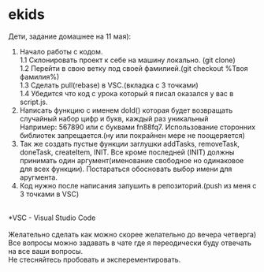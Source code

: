 # ekids
Дети, задание домашнее на 11 мая):<br>
1. Начало работы с кодом. <br>
  1.1 Склонировать проект к себе на машину локально. (git clone)<br>
  1.2 Перейти в свою ветку под своей фамилией.(git checkout %Твоя фамилия%)<br>
  1.3 Сделать pull(rebase) в VSC.(вкладка с 3 точками)<br>
  1.4 Убедится что код с урока который я писал оказался у вас в script.js.<br>
2. Написать функцию с именем doId() которая будет возвращать случайный набор цифр и букв, каждый раз уникальный<br>
  Например: 567890 или с буквами fn88fq7. Использование сторонних библиотек запрещается.(ну или покрайнен мере не поощеряется)<br>
3. Так же создать пустые функции заглушки addTasks, removeTask, doneTask, createItem, INIT. Все кроме последней (INIT) должны<br>
  принимать один аргумент(именование свободное но одинаковое для всех функции). Постараться обосновать выбор имени для аругмента.<br>
4. Код нужно после написания запушить в репозиторий.(push из меня с 3 точками в VSC)<br>
<br>
*VSC - Visual Studio Code<br>
<br>
Желательно сделать как можно скорее желательно до вечера четверга)<br>
Все вопросы можно задавать в чате где я переодически буду отвечать на все ваши вопросы. <br>
Не стесняйтесь пробовать и эксперементировать.<br>

